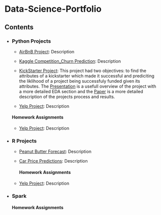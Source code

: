 # Data-Science-Portfolio

## Contents

- ### Python Projects

	- [AirBnB Project](https://github.com/Rwoot14/Data-Science-Portfolio/blob/master/AirBnB%20Project/AirBnB%20Project.ipynb): Description
  
  - [Kaggle Competition_Churn Prediction](https://github.com/Rwoot14/Data-Science-Portfolio/tree/master/Kaggle%20Competition_Churn%20Prediction%20): Description
  
  - [KickStarter Project](https://github.com/Rwoot14/Data-Science-Portfolio/blob/master/KickStarter%20Project/KickStarter%20Project.ipynb): This project had two objectives: to find the attributes of a kickstarter which made it successful and prediciting the liklihood of a project being successfuly funded given its attributes. The [Presentation](https://github.com/Rwoot14/Data-Science-Portfolio/blob/master/KickStarter%20Project/Project%20slides.pdf) is a usefull overview of the project with a more detailed EDA section and the [Paper](https://github.com/Rwoot14/Data-Science-Portfolio/blob/master/KickStarter%20Project/Pattern%20Analysis%20of%20Kickstarter%20Projects.pdf) is a more detailed description of the projects process and results. 
  
  - [Yelp Project](https://github.com/Rwoot14/Data-Science-Portfolio/tree/master/KickStarter%20Project): Description
  
   #### Homework Assignments
  
  - [Yelp Project](https://github.com/Rwoot14/Data-Science-Portfolio/tree/master/KickStarter%20Project): Description
  
- ### R Projects

  - [Peanut Butter Forecast](https://rpubs.com/rwoot14/ga2_draft): Description
  
  - [Car Price Predictions](https://rpubs.com/rwoot14/ga2_draft): Description

    #### Homework Assignments
    
  - [Yelp Project](https://github.com/Rwoot14/Data-Science-Portfolio/tree/master/KickStarter%20Project): Description    

- ### Spark

    #### Homework Assignments

